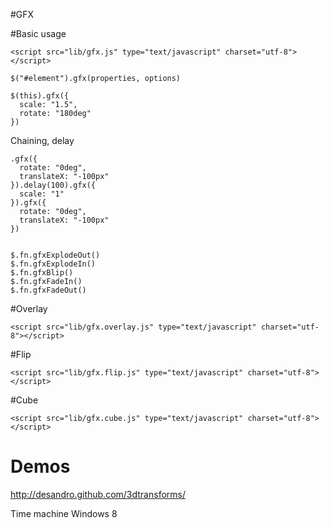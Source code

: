 #GFX 

#Basic usage

    <script src="lib/gfx.js" type="text/javascript" charset="utf-8"></script>  
    
    $("#element").gfx(properties, options)
    
    $(this).gfx({
      scale: "1.5",
      rotate: "180deg"
    })
    
Chaining, delay
    
    .gfx({
      rotate: "0deg",
      translateX: "-100px"
    }).delay(100).gfx({
      scale: "1"
    }).gfx({
      rotate: "0deg",
      translateX: "-100px"
    })
    
        
    $.fn.gfxExplodeOut()
    $.fn.gfxExplodeIn()
    $.fn.gfxBlip()
    $.fn.gfxFadeIn()
    $.fn.gfxFadeOut()
    
    
#Overlay
    
    <script src="lib/gfx.overlay.js" type="text/javascript" charset="utf-8"></script>
    
#Flip

    <script src="lib/gfx.flip.js" type="text/javascript" charset="utf-8"></script>
    
#Cube

    <script src="lib/gfx.cube.js" type="text/javascript" charset="utf-8"></script>

# Demos

http://desandro.github.com/3dtransforms/

Time machine
Windows 8
